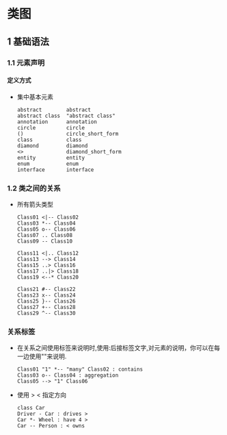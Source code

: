 <link rel=stylesheet href=style.css>
<h1> 类图 </h1>
<h2> 1 基础语法 </h2>
<h3> 1.1 元素声明 </h3>
<h4> 定义方式 </h2>

  - 集中基本元素 <br>
    ```plantuml
    abstract        abstract
    abstract class  "abstract class"
    annotation      annotation
    circle          circle
    ()              circle_short_form
    class           class
    diamond         diamond
    <>              diamond_short_form
    entity          entity
    enum            enum
    interface       interface
    ```

<h3> 1.2 类之间的关系 </h3>

  - 所有箭头类型 <br>
    ```plantuml
    Class01 <|-- Class02
    Class03 *-- Class04
    Class05 o-- Class06
    Class07 .. Class08
    Class09 -- Class10
    ```
    ```plantuml
    Class11 <|.. Class12
    Class13 --> Class14
    Class15 ..> Class16
    Class17 ..|> Class18
    Class19 <--* Class20
    ```
    ```plantuml
    Class21 #-- Class22
    Class23 x-- Class24
    Class25 }-- Class26
    Class27 +-- Class28
    Class29 ^-- Class30
    ```

<h3> 关系标签 </h3>

  - 在关系之间使用标签来说明时,使用:后接标签文字,对元素的说明，你可以在每一边使用""来说明. <br>
    ```plantuml
    Class01 "1" *-- "many" Class02 : contains
    Class03 o-- Class04 : aggregation
    Class05 --> "1" Class06
    ```
  - 使用 > < 指定方向 <br>
    ```plantuml
    class Car
    Driver - Car : drives >
    Car *- Wheel : have 4 >
    Car -- Person : < owns
    ```